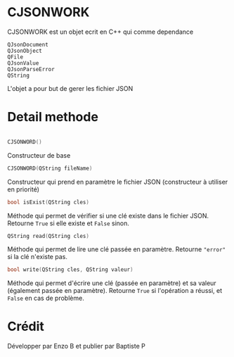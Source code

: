 # CJSONWORK 

CJSONWORK est un objet ecrit en C++ qui comme dependance 

``` 
QJsonDocument
QJsonObject
QFile
QJsonValue
QJsonParseError
QString
```

L'objet a pour but de gerer les fichier JSON 

# Detail methode  

``` C++

CJSONWORD()
```
Constructeur de base 

``` C++
CJSONWORD(QString fileName)
```
Constructeur qui prend en paramètre le fichier JSON (constructeur à utiliser en priorité)

``` C++
bool isExist(QString cles)
```
Méthode qui permet de vérifier si une clé existe dans le fichier JSON. Retourne ```True``` si elle existe et ```False``` sinon.

``` C++
QString read(QString cles)
```

Méthode qui permet de lire une clé passée en paramètre. Retourne ```"error"``` si la clé n'existe pas.

``` C++
bool write(QString cles, QString valeur)
```

Méthode qui permet d'écrire une clé (passée en paramètre) et sa valeur (également passée en paramètre). Retourne ```True``` si l'opération a réussi, et ```False``` en cas de problème.

# Crédit 

Développer par Enzo B et publier par Baptiste P 
